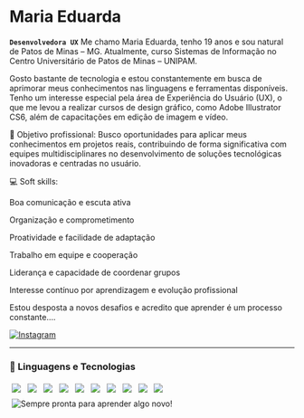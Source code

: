 # Maria Eduarda

**`Desenvolvedora UX`**
Me chamo Maria Eduarda, tenho 19 anos e sou natural de Patos de Minas – MG.
Atualmente, curso Sistemas de Informação no Centro Universitário de Patos de Minas – UNIPAM.

Gosto bastante de tecnologia e estou constantemente em busca de aprimorar meus conhecimentos nas linguagens e ferramentas disponíveis.
Tenho um interesse especial pela área de Experiência do Usuário (UX), o que me levou a realizar cursos de design gráfico, como Adobe Illustrator CS6, além de capacitações em edição de imagem e vídeo.


💼 Objetivo profissional:
Busco oportunidades para aplicar meus conhecimentos em projetos reais, contribuindo de forma significativa com equipes multidisciplinares no desenvolvimento de soluções tecnológicas inovadoras e centradas no usuário.

💻 Soft skills:

Boa comunicação e escuta ativa

Organização e comprometimento

Proatividade e facilidade de adaptação

Trabalho em equipe e cooperação

Liderança e capacidade de coordenar grupos

Interesse contínuo por aprendizagem e evolução profissional

Estou desposta a novos desafios e acredito que aprender é um processo constante....
<p align="left">
    <a href="https://www.instagram.com/maria_eduarda_f_r/" target="_blank">
        <img 
            alt="Instagram" 
            title="Me siga no Instagram" 
            src="https://img.shields.io/badge/Instagram-Siga--me-1414b8?style=for-the-badge&logo=instagram&logoColor=white&labelColor=1414b8"
        />
    </a>
</p>

---

### 📲 Linguagens e Tecnologias
<p >

<p align="left">
  <img src="https://img.shields.io/badge/-Java-000?style=for-the-badge&logo=java&logoColor=white" style="display:inline-block; margin:4px;" />
  <img src="https://img.shields.io/badge/-CSS-000?style=for-the-badge&logo=css3&logoColor=white" style="display:inline-block; margin:4px;" />
  <img src="https://img.shields.io/badge/-HTML5-000?style=for-the-badge&logo=html5&logoColor=white" style="display:inline-block; margin:4px;" />
  <img src="https://img.shields.io/badge/-JavaScript-000?style=for-the-badge&logo=javascript&logoColor=white" style="display:inline-block; margin:4px;" />
  <img src="https://img.shields.io/badge/-C++-000?style=for-the-badge&logo=c%2B%2B&logoColor=white" style="display:inline-block; margin:4px;" />
  <img src="https://img.shields.io/badge/-Bootstrap-000?style=for-the-badge&logo=bootstrap&logoColor=white" style="display:inline-block; margin:4px;" />
  <img src="https://img.shields.io/badge/-Figma-000?style=for-the-badge&logo=figma&logoColor=white" style="display:inline-block; margin:4px;" />
  <img src="https://img.shields.io/badge/-Git-000?style=for-the-badge&logo=git&logoColor=white" style="display:inline-block; margin:4px;" />
  <img src="https://img.shields.io/badge/-Canva-000?style=for-the-badge&logo=canva&logoColor=white" style="display:inline-block; margin:4px;" />
  <img src="https://img.shields.io/badge/-Illustrator-000?style=for-the-badge&logo=adobeillustrator&logoColor=white" style="display:inline-block; margin:4px;" />
  <img src="https://img.shields.io/badge/-Mais-000?style=for-the-badge&logo=addthis&logoColor=white" title="Sempre pronta para aprender algo novo!" style="display:inline-block; margin:4px;" />
</p>

</p>

###
